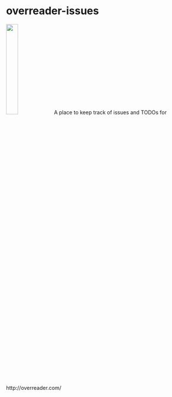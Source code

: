# overreader-issues
<img src="http://overreader.com/images/logo.png" width=25% height=25%>
A place to keep track of issues and TODOs for http://overreader.com/
